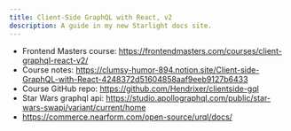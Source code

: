 ```yaml
---
title: Client-Side GraphQL with React, v2
description: A guide in my new Starlight docs site.
---
```


* Frontend Masters course: <https://frontendmasters.com/courses/client-graphql-react-v2/>
* Course notes: <https://clumsy-humor-894.notion.site/Client-side-GraphQL-with-React-4248372d51604858aaf9eeb9127b6433>
* Course GitHub repo: <https://github.com/Hendrixer/clientside-gql>
* Star Wars graphql api: <https://studio.apollographql.com/public/star-wars-swapi/variant/current/home>
* <https://commerce.nearform.com/open-source/urql/docs/>